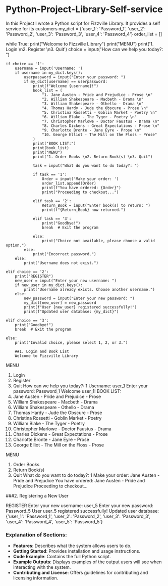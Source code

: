 # Python-Project-Library-Self-service
In this Project I wrote a Python script  for Fizzville Library. It provides a self service for its customers 
my_dict = {'user_1': 'Password_1', 'user_2': 'Password_2', 'user_3': 'Password_3', 'user_4': 'Password_4'}
order_list = []

while True:
    print("Welcome to Fizzville Library")
    print("MENU")
    print('1. Login \n2. Register \n3. Quit')
    choice = input("How can we help you today?: ")

    if choice == '1':
        username = input('Username: ')
        if username in my_dict.keys():
            userpassword = input("Enter your password: ")
            if my_dict[username] == userpassword:
                print(f"Welcome {username}!")
                book_list = (
                    "1. Jane Austen - Pride and Prejudice - Prose \n"
                    "2. William Shakespeare - Macbeth - Drama \n"
                    "3. William Shakespeare - Othello - Drama \n"
                    "4. Thomas Hardy - Jude the Obscure - Prose \n"
                    "5. Christina Rossetti - Goblin Market - Poetry \n"
                    "6. William Blake - The Tyger - Poetry \n"
                    "7. Christopher Marlowe - Doctor Faustus - Drama \n"
                    "8. Charles Dickens - Great Expectations - Prose \n"
                    "9. Charlotte Bronte - Jane Eyre - Prose \n"
                    "10. George Elliot - The Mill on the Floss - Prose"
                )
                print("BOOK LIST:")
                print(book_list)
                print("MENU")
                print("1. Order Books \n2. Return Book(s) \n3. Quit")

                task = input("What do you want to do today?: ")

                if task == '1':
                    Order = input('Make your order: ')
                    order_list.append(Order)
                    print(f"You have ordered: {Order}")
                    print("Proceeding to checkout...")

                elif task == '2':
                    Return_Book = input("Enter book(s) to return: ")
                    print(f"{Return_Book} now returned.")

                elif task == '3':
                    print("Goodbye!")
                    break  # Exit the program

                else:
                    print("Choice not available, please choose a valid option.")
            else:
                print("Incorrect password.")
        else:
            print("Username does not exist.")

    elif choice == '2':
        print("REGISTER")
        new_user = input("Enter your new username: ")
        if new_user in my_dict.keys():
            print("Username already exists. Choose another username.")
        else:
            new_password = input("Enter your new password: ")
            my_dict[new_user] = new_password
            print(f"User {new_user} registered successfully!")
            print(f"Updated user database: {my_dict}")

    elif choice == '3':
        print("Goodbye!")
        break  # Exit the program

    else:
        print("Invalid choice, please select 1, 2, or 3.")

        ##1. Login and Book List
        Welcome to Fizzville Library
MENU
1. Login 
2. Register 
3. Quit
How can we help you today?: 1
Username: user_1
Enter your password: Password_1
Welcome user_1!
BOOK LIST:
1. Jane Austen - Pride and Prejudice - Prose 
2. William Shakespeare - Macbeth - Drama 
3. William Shakespeare - Othello - Drama 
4. Thomas Hardy - Jude the Obscure - Prose 
5. Christina Rossetti - Goblin Market - Poetry 
6. William Blake - The Tyger - Poetry 
7. Christopher Marlowe - Doctor Faustus - Drama 
8. Charles Dickens - Great Expectations - Prose 
9. Charlotte Bronte - Jane Eyre - Prose 
10. George Elliot - The Mill on the Floss - Prose

MENU
1. Order Books 
2. Return Book(s) 
3. Quit
What do you want to do today?: 1
Make your order: Jane Austen - Pride and Prejudice
You have ordered: Jane Austen - Pride and Prejudice
Proceeding to checkout...

###2. Registering a New User

REGISTER
Enter your new username: user_5
Enter your new password: Password_5
User user_5 registered successfully!
Updated user database: {'user_1': 'Password_1', 'user_2': 'Password_2', 'user_3': 'Password_3', 'user_4': 'Password_4', 'user_5': 'Password_5'}



### Explanation of Sections:
- **Features**: Describes what the system allows users to do.
- **Getting Started**: Provides installation and usage instructions.
- **Code Example**: Contains the full Python script.
- **Example Outputs**: Displays examples of the output users will see when interacting with the system.
- **Contributing and License**: Offers guidelines for contributing and licensing information.



